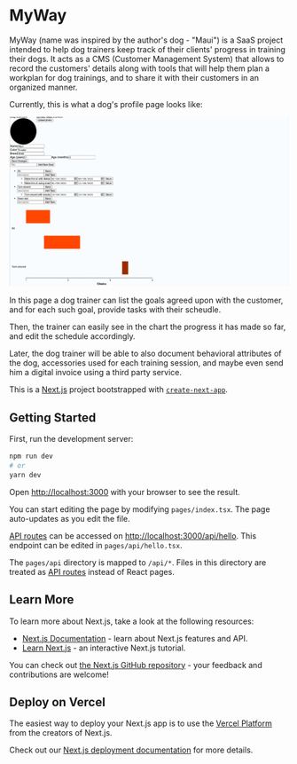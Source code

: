# MyWay 

MyWay (name was inspired by the author's dog - "Maui") is a SaaS project intended to help dog trainers keep track of their clients' progress in training their dogs. It acts as a CMS (Customer Management System) that allows to record the customers' details along with tools that will help them plan a workplan for dog trainings, and to share it with their customers in an organized manner.

Currently, this is what a dog's profile page looks like:

![Dog profile page](doc/assets/dog-profile-page.png)

In this page a dog trainer can list the goals agreed upon with the customer, and for each such goal, provide tasks with their scheudle.

Then, the trainer can easily see in the chart the progress it has made so far, and edit the schedule accordingly.

Later, the dog trainer will be able to also document behavioral attributes of the dog, accessories used for each training session, and maybe even send him a digital invoice using a third party service.



This is a [Next.js](https://nextjs.org/) project bootstrapped with [`create-next-app`](https://github.com/vercel/next.js/tree/canary/packages/create-next-app).

## Getting Started

First, run the development server:

```bash
npm run dev
# or
yarn dev
```

Open [http://localhost:3000](http://localhost:3000) with your browser to see the result.

You can start editing the page by modifying `pages/index.tsx`. The page auto-updates as you edit the file.

[API routes](https://nextjs.org/docs/api-routes/introduction) can be accessed on [http://localhost:3000/api/hello](http://localhost:3000/api/hello). This endpoint can be edited in `pages/api/hello.tsx`.

The `pages/api` directory is mapped to `/api/*`. Files in this directory are treated as [API routes](https://nextjs.org/docs/api-routes/introduction) instead of React pages.

## Learn More

To learn more about Next.js, take a look at the following resources:

- [Next.js Documentation](https://nextjs.org/docs) - learn about Next.js features and API.
- [Learn Next.js](https://nextjs.org/learn) - an interactive Next.js tutorial.

You can check out [the Next.js GitHub repository](https://github.com/vercel/next.js/) - your feedback and contributions are welcome!

## Deploy on Vercel

The easiest way to deploy your Next.js app is to use the [Vercel Platform](https://vercel.com/new?utm_medium=default-template&filter=next.js&utm_source=create-next-app&utm_campaign=create-next-app-readme) from the creators of Next.js.

Check out our [Next.js deployment documentation](https://nextjs.org/docs/deployment) for more details.
